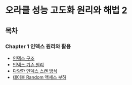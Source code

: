 # 오라클 성능 고도화 원리와 해법 2

## 목차

### Chapter 1 인덱스 원리와 활용

-   [인덱스 구조](./Chapter%201/인덱스%20구조.md)
-   [인덱스 기존 원리](./Chapter%201/2.%20인덱스%20기본%20원리.md)
-   [다양한 인덱스 스캔 방식](./Chapter%201/3.%20다양%20인덱스%20스캔%20방식.md)
-   [테이블 Random 액세스 부하](./Chapter%201/4.%20테이블%20Random%20액세스%20부하.md)
